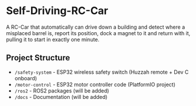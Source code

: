 # Self-Driving-RC-Car
A RC-Car that automatically can drive down a building and detect where a misplaced barrel is, report its position, dock a magnet to it and return with it, pulling it to start in exactly one minute.

## Project Structure

- `/safety-system` - ESP32 wireless safety switch (Huzzah remote + Dev C onboard)
- `/motor-control` - ESP32 motor controller code (PlatformIO project)
- `/ros2` - ROS2 packages (will be added) 
- `/docs` - Documentation (will be added)